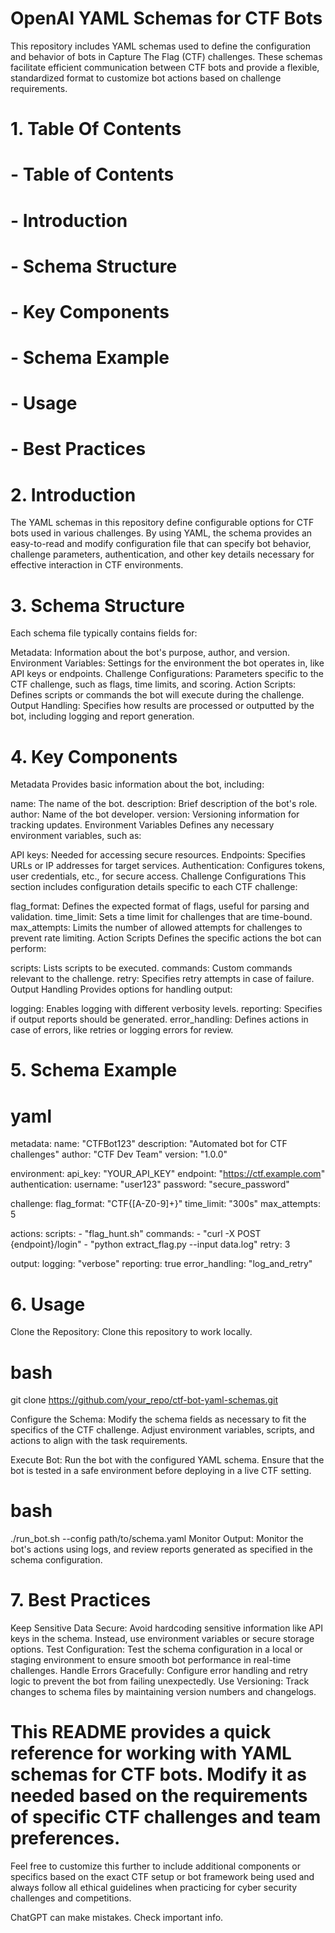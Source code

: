 # OpenAI YAML Schemas for CTF Bots

This repository includes YAML schemas used to define the configuration and behavior of bots in Capture The Flag (CTF) challenges. These schemas facilitate efficient communication between CTF bots and provide a flexible, standardized format to customize bot actions based on challenge requirements.

# 1. Table Of Contents 

# - Table of Contents
# - Introduction
# - Schema Structure
# - Key Components
# - Schema Example
# - Usage
# - Best Practices


# 2. Introduction
The YAML schemas in this repository define configurable options for CTF bots used in various challenges. By using YAML, the schema provides an easy-to-read and modify configuration file that can specify bot behavior, challenge parameters, authentication, and other key details necessary for effective interaction in CTF environments.

# 3. Schema Structure
Each schema file typically contains fields for:

Metadata: Information about the bot's purpose, author, and version.
Environment Variables: Settings for the environment the bot operates in, like API keys or endpoints.
Challenge Configurations: Parameters specific to the CTF challenge, such as flags, time limits, and scoring.
Action Scripts: Defines scripts or commands the bot will execute during the challenge.
Output Handling: Specifies how results are processed or outputted by the bot, including logging and report generation.

# 4. Key Components

Metadata
Provides basic information about the bot, including:

name: The name of the bot.
description: Brief description of the bot's role.
author: Name of the bot developer.
version: Versioning information for tracking updates.
Environment Variables
Defines any necessary environment variables, such as:

API keys: Needed for accessing secure resources.
Endpoints: Specifies URLs or IP addresses for target services.
Authentication: Configures tokens, user credentials, etc., for secure access.
Challenge Configurations
This section includes configuration details specific to each CTF challenge:

flag_format: Defines the expected format of flags, useful for parsing and validation.
time_limit: Sets a time limit for challenges that are time-bound.
max_attempts: Limits the number of allowed attempts for challenges to prevent rate limiting.
Action Scripts
Defines the specific actions the bot can perform:

scripts: Lists scripts to be executed.
commands: Custom commands relevant to the challenge.
retry: Specifies retry attempts in case of failure.
Output Handling
Provides options for handling output:

logging: Enables logging with different verbosity levels.
reporting: Specifies if output reports should be generated.
error_handling: Defines actions in case of errors, like retries or logging errors for review.

# 5. Schema Example

# yaml
metadata:
  name: "CTFBot123"
  description: "Automated bot for CTF challenges"
  author: "CTF Dev Team"
  version: "1.0.0"

environment:
  api_key: "YOUR_API_KEY"
  endpoint: "https://ctf.example.com"
  authentication:
    username: "user123"
    password: "secure_password"

challenge:
  flag_format: "CTF{[A-Z0-9]+}"
  time_limit: "300s"
  max_attempts: 5

actions:
  scripts:
    - "flag_hunt.sh"
  commands:
    - "curl -X POST {endpoint}/login"
    - "python extract_flag.py --input data.log"
  retry: 3

output:
  logging: "verbose"
  reporting: true
  error_handling: "log_and_retry"

# 6. Usage

Clone the Repository: Clone this repository to work locally.

# bash
git clone https://github.com/your_repo/ctf-bot-yaml-schemas.git

Configure the Schema: Modify the schema fields as necessary to fit the specifics of the CTF challenge. Adjust environment variables, scripts, and actions to align with the task requirements.

Execute Bot: Run the bot with the configured YAML schema. Ensure that the bot is tested in a safe environment before deploying in a live CTF setting.

# bash
./run_bot.sh --config path/to/schema.yaml
Monitor Output: Monitor the bot's actions using logs, and review reports generated as specified in the schema configuration.

# 7. Best Practices
Keep Sensitive Data Secure: Avoid hardcoding sensitive information like API keys in the schema. Instead, use environment variables or secure storage options.
Test Configuration: Test the schema configuration in a local or staging environment to ensure smooth bot performance in real-time challenges.
Handle Errors Gracefully: Configure error handling and retry logic to prevent the bot from failing unexpectedly.
Use Versioning: Track changes to schema files by maintaining version numbers and changelogs.

# This README provides a quick reference for working with YAML schemas for CTF bots. Modify it as needed based on the requirements of specific CTF challenges and team preferences.

Feel free to customize this further to include additional components or specifics based on the exact CTF setup or bot framework being used
and always follow all ethical guidelines when practicing for cyber security challenges and competitions.












ChatGPT can make mistakes. Check important info.
